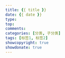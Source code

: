 ```yaml
---
title: {{ title }}
date: {{ date }}
type:
top:
comments:
categories: [分类, 子分类]
tags: [标签1, 标签2]
showcopyright: true
showdonate: true
---
```

